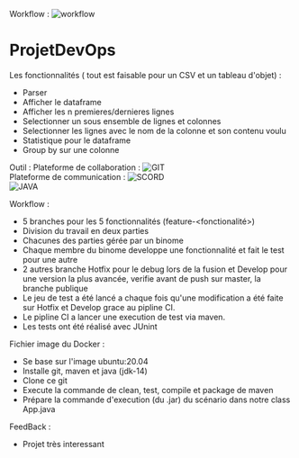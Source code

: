 Workflow : ![workflow](https://github.com/pixel38320/ProjetDevOps/actions/workflows/workflow.yml/badge.svg)


# ProjetDevOps
Les fonctionnalités ( tout est faisable pour un CSV et un tableau d'objet) :
 - Parser
 - Afficher le dataframe
 - Afficher les n premieres/dernieres lignes
 - Selectionner un sous ensemble de lignes et colonnes
 - Selectionner les lignes avec le nom de la colonne et son contenu voulu
 - Statistique pour le dataframe 
 - Group by sur une colonne

Outil :
 Plateforme de collaboration : ![GIT](https://img.shields.io/badge/GitHub-100000?style=for-the-badge&logo=github&logoColor=white)<br>
 Plateforme de communication : ![SCORD](https://img.shields.io/badge/Discord-7289DA?style=for-the-badge&logo=discord&logoColor=white)<br>
 ![JAVA](https://forthebadge.com/images/badges/made-with-java.svg)

Workflow :
 - 5 branches pour les 5 fonctionnalités (feature-<fonctionalité>)
 - Division du travail en deux parties
 - Chacunes des parties gérée par un binome
 - Chaque membre du binome developpe une fonctionnalité et fait le test pour une autre
 - 2 autres branche Hotfix pour le debug lors de la fusion et Develop pour une version la plus avancée, verifie avant de push sur master, la branche publique
 - Le jeu de test a été lancé a chaque fois qu'une modification a été faite sur Hotfix et Develop grace au pipline CI.
 - Le pipline CI a lancer une execution de test via maven. 
 - Les tests ont été réalisé avec JUnint

Fichier image du Docker :
 - Se base sur l'image ubuntu:20.04
 - Installe git, maven et java (jdk-14)
 - Clone ce git
 - Execute la commande de clean, test, compile et package de maven
 - Prépare la commande d'execution (du .jar) du scénario dans notre class App.java
 
FeedBack :
 - Projet très interessant
